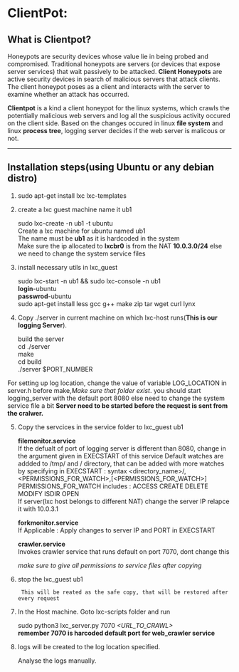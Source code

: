 # ClientPot:

## What is Clientpot?

Honeypots are security devices whose value lie in being probed and compromised. Traditional honeypots are servers (or devices that expose server services) that wait passively to be attacked. **Client Honeypots** are active security devices in search of malicious servers that attack clients. The client honeypot poses as a client and interacts with the server to examine whether an attack has occurred.

**Clientpot** is a kind a client honeypot for the linux systems, which crawls the potentially malicious web servers and log all the suspicious activity occured on the client side. Based on the changes occured in linux **file system** and linux **process tree**, logging server decides if the web server is malicous or not.

___

## Installation steps(using Ubuntu or any debian distro)

1. sudo apt-get install lxc lxc-templates

2. create a lxc guest machine name it ub1

   sudo lxc-create -n ub1 -t ubuntu  
   Create a lxc machine for ubuntu named ub1  
   The name must be **ub1** as it is hardcoded in the system  
   Make sure the ip allocated to **lxcbr0** is from the NAT **10.0.3.0/24** else we need to change the system service files

3. install necessary utils in lxc_guest

   sudo lxc-start -n ub1 && sudo lxc-console -n ub1  
   **login**-ubuntu  
   **passwrod**-ubuntu  
   sudo apt-get install less gcc g++ make zip tar wget curl lynx

4. Copy ./server in current machine on which lxc-host runs(**This is our logging Server**).

   build the server  
   cd ./server  
   make  
   cd build  
   ./server $PORT_NUMBER  

For setting up log location, change the value of variable LOG_LOCATION in server.h before make,*Make sure that folder exist*.
you should start logging_server with the default port 8080 else need to change the system service file a bit
**Server need to be started before the request is sent from the cralwer.**

5. Copy the servcices in the service folder to lxc_guest ub1

   **filemonitor.service**  
        If the defualt of port of logging server is different than 8080, change in the argument given in EXECSTART of this service
        Default watches are addded to /tmp/ and / directory, that can be added with more watches by specifying in EXECSTART : syntax   <directory_name>/,<PERMISSIONS_FOR_WATCH>,[<PERMISSIONS_FOR_WATCH>]  
        PERMISSIONS_FOR_WATCH includes : ACCESS CREATE DELETE MODIFY ISDIR OPEN  
        If server(lxc host belongs to different NAT) change the server IP relapce it with 10.0.3.1  

   **forkmonitor.service**  
        If Applicable : Apply changes to server IP and PORT in EXECSTART  

   **crawler.service**  
        Invokes crawler service that runs default on port 7070, dont change this  

   *make sure to give all permissions to service files after copying*  

6. stop the lxc_guest ub1

        This will be reated as the safe copy, that will be restored after every request

7. In the Host machine. Goto lxc-scripts folder and run

   sudo python3 lxc_server.py 7070 *<URL_TO_CRAWL>*  
   **remember 7070 is harcoded default port for web_crawler service**

8. logs will be created to the log location specified.

   Analyse the logs manually.
